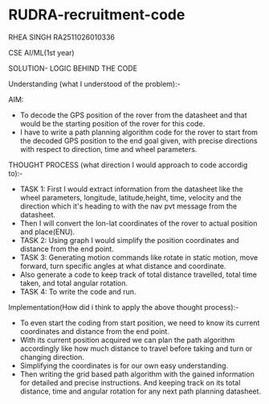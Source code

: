 # RUDRA-recruitment-code
RHEA SINGH RA2511026010336

CSE AI/ML(1st year)

SOLUTION- LOGIC BEHIND THE CODE

Understanding (what I understood of the problem):-

AIM:
* To decode the GPS position of the rover from the datasheet and that would be the starting position of the rover for this code.
* I have to write a path planning algorithm code for the rover to start from the decoded GPS position to the end goal given, with precise directions with respect to  direction, time and wheel parameters.

THOUGHT PROCESS (what direction I would approach to code accordig to):-
* TASK 1: First I would extract information from the datasheet like the wheel parameters, longitude, latitude,height, time, velocity and the direction which it's heading to with the nav pvt message from the datasheet.
* Then I will convert the lon-lat coordinates of the rover to actual position and place(ENU).
* TASK 2: Using graph I would simplify the position coordinates and distance from the end point.
* TASK 3: Generating motion commands like rotate in static motion, move forward, turn specific angles at what distance and coordinate.
* Also generate a code to keep track of total distance travelled, total time taken, and total angular rotation.
* TASK 4: To write the code and run.

Implementation(How did i think to apply the above thought process):-
* To even start the coding from start position, we need to know its current coordinates and distance from the end point.
* With its current position acquired we can plan the path algorithm accordingly like how much distance to travel before taking and turn or changing direction.
* Simplifying the coordinates is for our own easy understanding.
* Then writing the grid based path algorithm with the gained information for detailed and precise instructions. And keeping track on its total distance, time and angular rotation for any next path planning datasheet.
